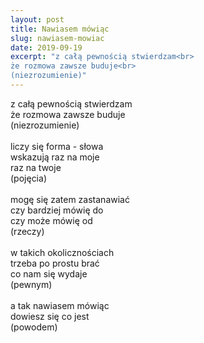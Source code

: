 ```yaml
---
layout: post
title: Nawiasem mówiąc
slug: nawiasem-mowiac
date: 2019-09-19
excerpt: "z całą pewnością stwierdzam<br>
że rozmowa zawsze buduje<br>
(niezrozumienie)"
---
```

z całą pewnością stwierdzam<br>
że rozmowa zawsze buduje<br>
(niezrozumienie)<br>
<br>
liczy się forma - słowa<br>
wskazują raz na moje<br>
raz na twoje<br>
(pojęcia)<br>
<br>
mogę się zatem zastanawiać<br>
czy bardziej mówię do<br>
czy może mówię od<br>
(rzeczy)<br>
<br>
w takich okolicznościach<br>
trzeba po prostu brać<br>
co nam się wydaje<br>
(pewnym)<br>
<br>
a tak nawiasem mówiąc<br>
dowiesz się co jest<br>
(powodem)
